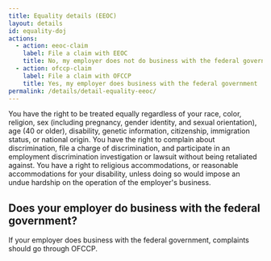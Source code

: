 ```yaml
---
title: Equality details (EEOC)
layout: details
id: equality-doj
actions:
  - action: eeoc-claim
    label: File a claim with EEOC
    title: No, my employer does not do business with the federal government
  - action: ofccp-claim
    label: File a claim with OFCCP
    title: Yes, my employer does business with the federal government
permalink: /details/detail-equality-eeoc/
---
```


You have the right to be treated equally regardless of your race, color, religion, sex (including pregnancy, gender identity, and sexual orientation), age (40 or older), disability, genetic information, citizenship, immigration status, or national origin. You have the right to complain about discrimination, file a charge of discrimination, and participate in an employment discrimination investigation or lawsuit without being retaliated against. You have a right to religious accommodations, or reasonable accommodations for your disability, unless doing so would impose an undue hardship on the operation of the employer's business.

## Does your employer do business with the federal government?
If your employer does business with the federal government, complaints should go through OFCCP.
